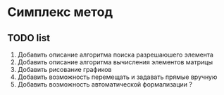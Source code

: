 # Симплекс метод

## TODO list
1. Добавить описание алгоритма поиска разрешаюшего элемента
2. Добавить описание алгоритма вычисления элементов матрицы
3. Добавить рисование графиков
4. Добавить возможность перемещать и задавать прямые вручную
5. Добавить возможность автоматической формализации ?
